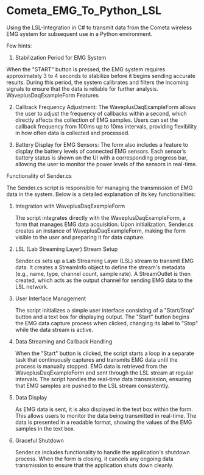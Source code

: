 # Cometa_EMG_To_Python_LSL
Using the LSL-Integration in C# to transmit data from the Cometa wireless EMG system for subsequent use in a Python environment.

Few hints:

1. Stabilization Period for EMG System

When the "START" button is pressed, the EMG system requires approximately 3 to 4 seconds to stabilize before it begins sending accurate results. During this period, the system calibrates and filters the incoming signals to ensure that the data is reliable for further analysis.
WaveplusDaqExampleForm Features

2. Callback Frequency Adjustment:
    The WaveplusDaqExampleForm allows the user to adjust the frequency of callbacks within a second, which directly affects the collection of EMG samples.
    Users can set the callback frequency from 100ms up to 10ms intervals, providing flexibility in how often data is collected and processed.

3. Battery Display for EMG Sensors:
    The form also includes a feature to display the battery levels of connected EMG sensors.
    Each sensor’s battery status is shown on the UI with a corresponding progress bar, allowing the user to monitor the power levels of the sensors in real-time.


Functionality of Sender.cs

The Sender.cs script is responsible for managing the transmission of EMG data in the system. Below is a detailed explanation of its key functionalities:
1. Integration with WaveplusDaqExampleForm

    The script integrates directly with the WaveplusDaqExampleForm, a form that manages EMG data acquisition.
    Upon initialization, Sender.cs creates an instance of WaveplusDaqExampleForm, making the form visible to the user and preparing it for data capture.

2. LSL (Lab Streaming Layer) Stream Setup

    Sender.cs sets up a Lab Streaming Layer (LSL) stream to transmit EMG data.
    It creates a StreamInfo object to define the stream's metadata (e.g., name, type, channel count, sample rate).
    A StreamOutlet is then created, which acts as the output channel for sending EMG data to the LSL network.

3. User Interface Management

    The script initializes a simple user interface consisting of a "Start/Stop" button and a text box for displaying output.
    The "Start" button begins the EMG data capture process when clicked, changing its label to "Stop" while the data stream is active.

4. Data Streaming and Callback Handling

    When the "Start" button is clicked, the script starts a loop in a separate task that continuously captures and transmits EMG data until the process is manually stopped.
    EMG data is retrieved from the WaveplusDaqExampleForm and sent through the LSL stream at regular intervals.
    The script handles the real-time data transmission, ensuring that EMG samples are pushed to the LSL stream consistently.

5. Data Display

    As EMG data is sent, it is also displayed in the text box within the form. This allows users to monitor the data being transmitted in real-time.
    The data is presented in a readable format, showing the values of the EMG samples in the text box.

6. Graceful Shutdown

    Sender.cs includes functionality to handle the application's shutdown process.
    When the form is closing, it cancels any ongoing data transmission to ensure that the application shuts down cleanly.

